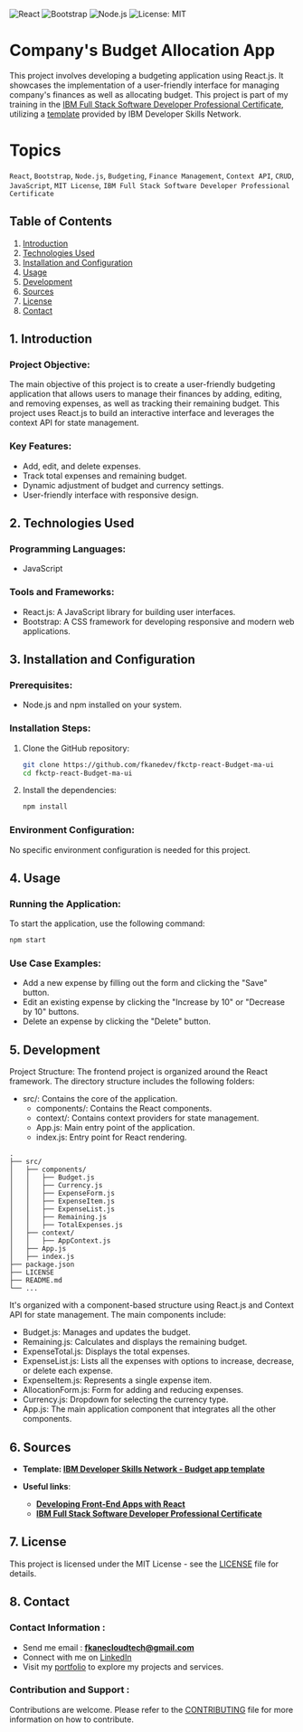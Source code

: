 ![React](https://img.shields.io/badge/React-v17.0.2-blue.svg)
![Bootstrap](https://img.shields.io/badge/Bootstrap-v5.2.2-purple.svg)
![Node.js](https://img.shields.io/badge/Node.js-v14.17.0-green.svg)
![License: MIT](https://img.shields.io/badge/License-MIT-yellow.svg)

# Company's Budget Allocation App

This project involves developing a budgeting application using React.js. It showcases the implementation of a user-friendly interface for managing company's finances as well as allocating budget. This project is part of my training in the [IBM Full Stack Software Developer Professional Certificate](https://www.coursera.org/professional-certificates/ibm-full-stack-cloud-developer), utilizing a [template](https://github.com/ibm-developer-skills-network/ejtos-react_budget_app) provided by IBM Developer Skills Network.

# Topics

`React`, `Bootstrap`, `Node.js`, `Budgeting`, `Finance Management`, `Context API`, `CRUD`, `JavaScript`, `MIT License`, `IBM Full Stack Software Developer Professional Certificate`

## Table of Contents
1. [Introduction](#introduction)
2. [Technologies Used](#technologies-used)
3. [Installation and Configuration](#installation-and-configuration)
4. [Usage](#usage)
5. [Development](#development)
6. [Sources](#sources)
7. [License](#license)
8. [Contact](#contact)

## 1. Introduction <a name="introduction"></a>

### Project Objective:
The main objective of this project is to create a user-friendly budgeting application that allows users to manage their finances by adding, editing, and removing expenses, as well as tracking their remaining budget. This project uses React.js to build an interactive interface and leverages the context API for state management.

### Key Features:
- Add, edit, and delete expenses.
- Track total expenses and remaining budget.
- Dynamic adjustment of budget and currency settings.
- User-friendly interface with responsive design.

## 2. Technologies Used <a name="technologies-used"></a>

### Programming Languages:
- JavaScript

### Tools and Frameworks:
- React.js: A JavaScript library for building user interfaces.
- Bootstrap: A CSS framework for developing responsive and modern web applications.

## 3. Installation and Configuration <a name="installation-and-configuration"></a>

### Prerequisites:
- Node.js and npm installed on your system.

### Installation Steps:
1. Clone the GitHub repository:
    ```bash
    git clone https://github.com/fkanedev/fkctp-react-Budget-ma-ui
    cd fkctp-react-Budget-ma-ui
    ```
2. Install the dependencies:
    ```bash
    npm install
    ```

### Environment Configuration:
No specific environment configuration is needed for this project.

## 4. Usage <a name="usage"></a>

### Running the Application:
To start the application, use the following command:
```bash
npm start
```
### Use Case Examples:
- Add a new expense by filling out the form and clicking the "Save" button.
- Edit an existing expense by clicking the "Increase by 10" or "Decrease by 10" buttons.
- Delete an expense by clicking the "Delete" button.

## 5. Development <a name="development"></a>
Project Structure:
The frontend project is organized around the React framework. The directory structure includes the following folders:

- src/: Contains the core of the application.
  - components/: Contains the React components.
  - context/: Contains context providers for state management.
  - App.js: Main entry point of the application.
  - index.js: Entry point for React rendering.

```plaintext
.
├── src/
│   ├── components/
│   │   ├── Budget.js
│   │   ├── Currency.js
│   │   ├── ExpenseForm.js
│   │   ├── ExpenseItem.js
│   │   ├── ExpenseList.js
│   │   ├── Remaining.js
│   │   ├── TotalExpenses.js
│   ├── context/
│   │   ├── AppContext.js
│   ├── App.js
│   ├── index.js
├── package.json
├── LICENSE
├── README.md
└── ...
```

It's organized with a component-based structure using React.js and Context API for state management. The main components include:

- Budget.js: Manages and updates the budget.
- Remaining.js: Calculates and displays the remaining budget.
- ExpenseTotal.js: Displays the total expenses.
- ExpenseList.js: Lists all the expenses with options to increase, decrease, or delete each expense.
- ExpenseItem.js: Represents a single expense item.
- AllocationForm.js: Form for adding and reducing expenses.
- Currency.js: Dropdown for selecting the currency type.
- App.js: The main application component that integrates all the other components.

## 6. Sources <a name="sources"></a>

- **Template: [IBM Developer Skills Network - Budget app template](https://github.com/ibm-developer-skills-network/ejtos-react_budget_app)**

- **Useful links**:
  - **[Developing Front-End Apps with React](https://www.coursera.org/learn/developing-frontend-apps-with-react/home/week/1)**
  - **[IBM Full Stack Software Developer Professional Certificate](https://www.coursera.org/professional-certificates/ibm-full-stack-cloud-developer)**

## 7. License <a name="license"></a>

This project is licensed under the MIT License - see the [LICENSE](/LICENSE) file for details.

## 8. Contact <a name="contact"></a>

### Contact Information :

- Send me email : **fkanecloudtech@gmail.com**
- Connect with me on [LinkedIn](https://www.linkedin.com/in/fkanecloudtech/)
- Visit my [portfolio](https://fkanedev.github.io) to explore my projects and services.


### Contribution and Support :

Contributions are welcome. Please refer to the [CONTRIBUTING](/CONTRIBUTING.md) file for more information on how to contribute.
